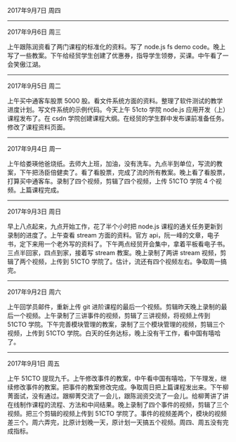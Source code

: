 2017年9月7日 周四


---
2017年9月6日 周三

上午跟陈润资看了两门课程的标准化的资料。写了 node.js fs demo code。晚上写了一些教案。下午给经贸学生创建了优惠券，指导学生领劵，买课。中午看了一会笑傲江湖。

---
2017年9月5日 周二

上午买中通客车股票 5000 股。看文件系统方面的资料。整理了软件测试的教学进度计划。写文件系统的示例代码。今天上午 51cto 学院 node.js 应用开发（上）课程发布了。在 csdn 学院创建课程大纲。在经贸的学生群中发布课前准备任务。修改了课程资料页面。

---
2017年9月4日 周一

上午给娄瑛他爸烧纸。去师大上班，加油，没有洗车。九点半到单位，写流的教案，下午把汤臣倍健卖了。看了看股票，完成了流的所有教案。晚上看了看股票，打算买中通客车。录制了四个视频，剪辑了四个视频，上传 51CTO 学院 4 个视频。上篇课程完成。

---
2017年9月3日 周日

早上八点起来，九点开始工作，花了半个小时把 node.js 课程的通关任务更新到录制的进度了。上午查看 stream 方面的资料。官方 api，阮一峰的文章，电子书，定下来用一个老外写的资料了。下午两点经贸开会集中，拿着平板看电子书。三点半回家，四点到家，接着写 stream 教案。晚上录制了两讲 stream 视频，剪辑了两个视频，上传到 51CTO 学院了。估计，流还有四个视频左右。争取周一搞完。

---
2017年9月2日 周六

上午回学员邮件，重新上传 git 进阶课程的最后一个视频。剪辑昨天晚上录制的最后一个视频。上午录制了三讲事件的视频，剪辑了三讲视频，将视频上传到 51CTO 学院。下午完善模块管理的教案，录制了三个模块管理的视频，剪辑三个视频，上传到 51CTO 学院。白天的任务达标，晚上没有干工作，看中国有嘻哈了。

---
2017年9月1日 周五

上午 51CTO 提现九千。上午修改事件的教案，中午看中国有嘻哈，下午理发，继续修改事件的教案。把事件的教案修改完成。争取周日把上篇课程发出来。下午柳菁面试，没有通过。跟柳菁交流了一会儿，跟陈润资交流了一会儿。给柳菁讲了讲在线制作课程的流程、方法和中间结果。晚上录制了四个事件的视频，剪辑了三个视频。把三个剪辑的视频上传到 51CTO 学院了。事件的视频差两个，模块的视频差三个。周六弄完，比原计划晚一天，原计划一天搞五个视频。周四、周五没有完成指标。


